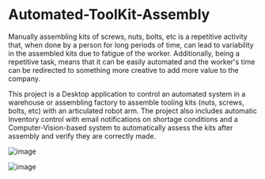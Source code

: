 # Automated-ToolKit-Assembly
Manually assembling kits of screws, nuts, bolts, etc is a repetitive activity that, when done by a person for long periods of time, can lead to variability in the assembled kits due to fatigue of the worker. Additionally, being a repetitive task, means that it can be easily automated and the worker's time can be redirected to something more creative to add more value to the company.

This project is a Desktop application to control an automated system in a warehouse or assembling factory to assemble tooling kits (nuts, screws, bolts, etc) with an articulated robot arm. The project also includes automatic Inventory control with email notifications on shortage conditions and a Computer-Vision-based system to automatically assess the kits after assembly and verify they are correctly made.


![image](https://github.com/paultimke/Automated-ToolKit-Assembly/assets/87957114/fefb29b7-6e63-4d50-9d38-0a5e413bcc33)

![image](https://github.com/paultimke/Automated-ToolKit-Assembly/assets/87957114/0c3af6c9-e60b-4ccf-9aed-535831f433e1)

